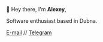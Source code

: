 👋 Hey there, I'm **Alexey**,

Software enthusiast based in Dubna.

[E-mail](mailto:a.kolobov@protonmail.com) // [Telegram](https://t.me/dividebynull)
